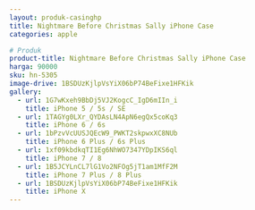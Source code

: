 ```yaml
---
layout: produk-casinghp
title: Nightmare Before Christmas Sally iPhone Case
categories: apple

# Produk
product-title: Nightmare Before Christmas Sally iPhone Case
harga: 90000
sku: hn-5305
image-drive: 1BSDUzKjlpVsYiX06bP74BeFixe1HFKik
gallery:
  - url: 1G7wKxeh9BbDj5VJ2KogcC_IgD6mIIn_i
    title: iPhone 5 / 5s / SE
  - url: 1TAGYg0LXr_QYDAsLN4ApN6egQx5coKq3
    title: iPhone 6 / 6s
  - url: 1bPzvVcUUSJQEcW9_PWKT2skpwxXC8NUb
    title: iPhone 6 Plus / 6s Plus
  - url: 1xf09kbdkqTI1Eg6NhWO7347YDpIKS6ql
    title: iPhone 7 / 8
  - url: 1B5JCYLnCL7lG1Vo2NFOg5jT1am1MfF2M
    title: iPhone 7 Plus / 8 Plus
  - url: 1BSDUzKjlpVsYiX06bP74BeFixe1HFKik
    title: iPhone X
---
```

